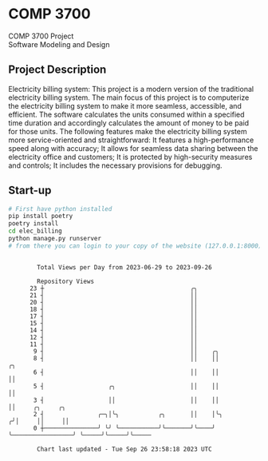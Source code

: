 # COMP 3700
COMP 3700 Project  
Software Modeling and Design
## Project Description
Electricity billing system: This project is a modern version of the traditional electricity billing system. The main focus of this project is to computerize the electricity billing system to make it more seamless, accessible, and efficient. The software calculates the units consumed within a specified time duration and accordingly calculates the amount of money to be paid for those units. The following features make the electricity billing system more service-oriented and straightforward: It features a high-performance speed along with accuracy; It allows for seamless data sharing between the electricity office and customers; It is protected by high-security measures and controls; It includes the necessary provisions for debugging.

## Start-up
```bash
# First have python installed
pip install poetry
poetry install
cd elec_billing
python manage.py runserver
# from there you can login to your copy of the website (127.0.0.1:8000), default creds are admin/admin
```

```

        Total Views per Day from 2023-06-29 to 2023-09-26

        Repository Views
      23 ┼                                         ╭╮
      21 ┤                                         ││
      20 ┤                                         ││
      18 ┤                                         ││
      17 ┤                                         ││
      15 ┤                                         ││
      14 ┤                                         ││
      12 ┤                                         ││
      11 ┤                                         ││
       9 ┤                                         ││    ╭╮
       8 ┤                                         ││    ││                   ╭╮
       6 ┤                                         ││    ││                   ││
       5 ┤                  ╭╮                     ││    ││                   ││
       3 ┤                  ││                     ││    ││                   ││     ╭╮     ╭╮
       2 ┤               ╭─╮│╰╮           ╭╮       ││    │╰╮                 ╭╯│     ││     ││
       0 ┼───────────────╯ ╰╯ ╰───────────╯╰───────╯╰────╯ ╰─────────────────╯ ╰─────╯╰─────╯╰─────

        Chart last updated - Tue Sep 26 23:58:18 2023 UTC
        
```
